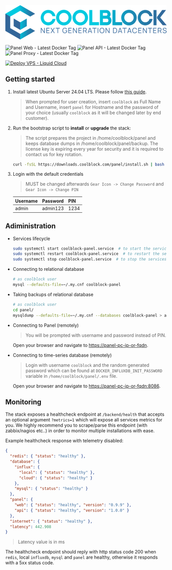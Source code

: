 [![coolblock-logo-text](assets/coolblock-logo-text.svg)](https://coolblock.com?ref=github)

![Panel Web - Latest Docker Tag](https://img.shields.io/badge/dynamic/json?url=https%3A%2F%2Fraw.githubusercontent.com%2FSynapsecom%2Fcoolblock-panel%2Frefs%2Fheads%2Fmain%2Fmanifest.json&query=%24.panel-web.version&style=for-the-badge&logo=docker&label=web&color=2a74a3&link=registry.coolblock.com%2Fcoolblock%2Fpanel-web)
![Panel API - Latest Docker Tag](https://img.shields.io/badge/dynamic/json?url=https%3A%2F%2Fraw.githubusercontent.com%2FSynapsecom%2Fcoolblock-panel%2Frefs%2Fheads%2Fmain%2Fmanifest.json&query=%24.panel-api.version&style=for-the-badge&logo=docker&label=api&color=2a74a3&link=registry.coolblock.com%2Fcoolblock%2Fpanel-api)
![Panel Proxy - Latest Docker Tag](https://img.shields.io/badge/dynamic/json?url=https%3A%2F%2Fraw.githubusercontent.com%2FSynapsecom%2Fcoolblock-panel%2Frefs%2Fheads%2Fmain%2Fmanifest.json&query=%24.panel-proxy.version&style=for-the-badge&logo=docker&label=proxy&color=2a74a3&link=registry.coolblock.com%2Fcoolblock%2Fpanel-proxy)

[![Deploy VPS - Liquid Cloud](https://img.shields.io/badge/deploy%20vps-liquid%20cloud-7643c9?style=for-the-badge&logo=cloudsmith&logoColor=white)](https://portal.synapsecom.gr?ref=github)

## Getting started

1. Install latest Ubuntu Server 24.04 LTS. Please follow [this guide](INSTALLATION-ISO.md).

   > When prompted for user creation, insert `coolblock` as Full Name and Username, insert `panel` for Hostname and the password of your choice (usually `coolblock` as it will be changed later by end customer).

2. Run the bootstrap script to **install** or **upgrade** the stack:

   > The script prepares the project in /home/coolblock/panel and keeps database dumps in /home/coolblock/panel/backup. The license key is expiring every year for security and it is required to contact us for key rotation.

   ```bash
   curl -fsSL https://downloads.coolblock.com/panel/install.sh | bash -s -- --tank-model <tank_model> --plc-model <plc_model> --serial-number <serial_number> --license-key <license_key>
   ```

3. Login with the default credentials

   > MUST be changed afterwards `Gear Icon -> Change Password` and `Gear Icon -> Change PIN`

   | Username | Password | PIN  |
   | -------- | -------- | ---- |
   | admin    | admin123 | 1234 |

## Adiministration

- Services lifecycle

  ```bash
  sudo systemctl start coolblock-panel.service  # to start the services
  sudo systemctl restart coolblock-panel.service  # to restart the services
  sudo systemctl stop coolblock-panel.service  # to stop the services
  ```

- Connecting to relational database

  ```bash
  # as coolblock user
  mysql --defaults-file=~/.my.cnf coolblock-panel
  ```

- Taking backups of relational database

  ```bash
  # as coolblock user
  cd panel/
  mysqldump --defaults-file=~/.my.cnf --databases coolblock-panel > adhoc-coolblock-panel_$(date +%Y%m%d_%H%M%S).sql
  ```

- Connecting to Panel (remotely)

  > You will be prompted with username and password instead of PIN.

  Open your browser and navigate to [https://panel-pc-ip-or-fqdn](https://panel-pc-ip-or-fqdn).

- Connecting to time-series database (remotely)

  > Login with username `coolblock` and the random generated password which can be found at `DOCKER_INFLUXDB_INIT_PASSWORD` variable in `/home/coolblock/panel/.env` file.

  Open your browser and navigate to [https://panel-pc-ip-or-fqdn:8086](https://panel-pc-ip-or-fqdn:8086).

## Monitoring

The stack exposes a healthcheck endpoint at `/backend/health` that accepts an optional argument `?metrics=1` which will expose all services metrics for you.
We highly recommend you to scrape/parse this endpoint (with zabbix/nagios etc..) in order to monitor multiple installations with ease.

Example healthcheck response with telemetry disabled:

```json
{
  "redis": { "status": "healthy" },
  "database": {
    "influx": {
      "local": { "status": "healthy" },
      "cloud": { "status": "healthy" }
    },
    "mysql": { "status": "healthy" }
  },
  "panel": {
    "web": { "status": "healthy", "version": "0.9.9" },
    "api": { "status": "healthy", "version": "1.0.0" }
  },
  "internet": { "status": "healthy" },
  "latency": 442.908
}
```

> Latency value is in ms

The healthcheck endpoint should reply with http status code 200 when `redis`, local `influxdb`, `mysql` and `panel` are healthy, otherwise it responds with a 5xx status code.
